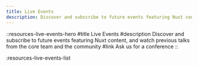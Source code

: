 ```yaml
---
title: Live Events
description: Discover and subscribe to future events featuring Nuxt content, and watch previous talks from the core team and the community
---
```


::resources-live-events-hero
#title
Live Events
#description
Discover and subscribe to future events featuring Nuxt content, and watch previous talks from the core team and the community
#link
Ask us for a conference
::

:resources-live-events-list
